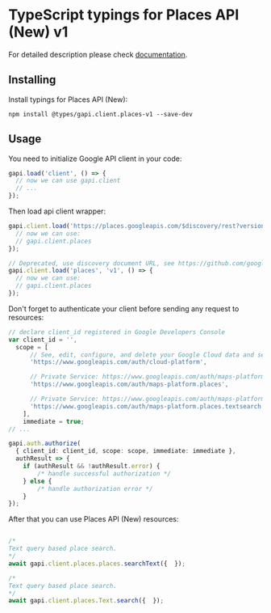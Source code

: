 # TypeScript typings for Places API (New) v1


For detailed description please check [documentation](https://mapsplatform.google.com/maps-products/#places-section).

## Installing

Install typings for Places API (New):

```
npm install @types/gapi.client.places-v1 --save-dev
```

## Usage

You need to initialize Google API client in your code:

```typescript
gapi.load('client', () => {
  // now we can use gapi.client
  // ...
});
```

Then load api client wrapper:

```typescript
gapi.client.load('https://places.googleapis.com/$discovery/rest?version=v1', () => {
  // now we can use:
  // gapi.client.places
});
```

```typescript
// Deprecated, use discovery document URL, see https://github.com/google/google-api-javascript-client/blob/master/docs/reference.md#----gapiclientloadname----version----callback--
gapi.client.load('places', 'v1', () => {
  // now we can use:
  // gapi.client.places
});
```

Don't forget to authenticate your client before sending any request to resources:

```typescript
// declare client_id registered in Google Developers Console
var client_id = '',
  scope = [
      // See, edit, configure, and delete your Google Cloud data and see the email address for your Google Account.
      'https://www.googleapis.com/auth/cloud-platform',

      // Private Service: https://www.googleapis.com/auth/maps-platform.places
      'https://www.googleapis.com/auth/maps-platform.places',

      // Private Service: https://www.googleapis.com/auth/maps-platform.places.textsearch
      'https://www.googleapis.com/auth/maps-platform.places.textsearch',
    ],
    immediate = true;
// ...

gapi.auth.authorize(
  { client_id: client_id, scope: scope, immediate: immediate },
  authResult => {
    if (authResult && !authResult.error) {
        /* handle successful authorization */
    } else {
        /* handle authorization error */
    }
});
```

After that you can use Places API (New) resources: <!-- TODO: make this work for multiple namespaces -->

```typescript

/*
Text query based place search.
*/
await gapi.client.places.places.searchText({  });

/*
Text query based place search.
*/
await gapi.client.places.Text.search({  });
```
